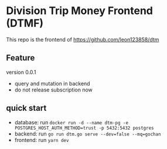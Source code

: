 # Division Trip Money Frontend (DTMF)

This repo is the frontend of https://github.com/leon123858/dtm

## Feature

version 0.0.1

- query and mutation in backend
- do not release subscription now

## quick start

- database: run `docker run -d --name dtm-pg -e POSTGRES_HOST_AUTH_METHOD=trust -p 5432:5432 postgres`
- backend: run `go run dtm.go serve --dev=false --mq=gochan`
- frontend: run `yarn dev`
